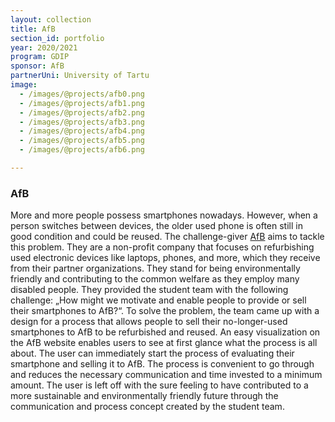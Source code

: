 ```yaml
---
layout: collection
title: AfB
section_id: portfolio
year: 2020/2021
program: GDIP
sponsor: AfB
partnerUni: University of Tartu
image:
  - /images/@projects/afb0.png
  - /images/@projects/afb1.png
  - /images/@projects/afb2.png
  - /images/@projects/afb3.png
  - /images/@projects/afb4.png
  - /images/@projects/afb5.png
  - /images/@projects/afb6.png

---
```


### **AfB** 

More and more people possess smartphones nowadays. However, when a person switches between devices, the older used phone is often still in good condition and could be reused. The challenge-giver [AfB](https://www.afb-group.de/en/home/) aims to tackle this problem. They are a non-profit company that focuses on refurbishing used electronic devices like laptops, phones, and more, which they receive from their partner organizations. They stand for being environmentally friendly and contributing to the common welfare as they employ many disabled people. They provided the student team with the following challenge: „How might we motivate and enable people to provide or sell their smartphones to AfB?“. To solve the problem, the team came up with a design for a process that allows people to sell their no-longer-used smartphones to AfB to be refurbished and reused. An easy visualization on the AfB website enables users to see at first glance what the process is all about. The user can immediately start the process of evaluating their smartphone and selling it to AfB. The process is convenient to go through and reduces the necessary communication and time invested to a minimum amount. The user is left off with the sure feeling to have contributed to a more sustainable and environmentally friendly future through the communication and process concept created by the student team. 
